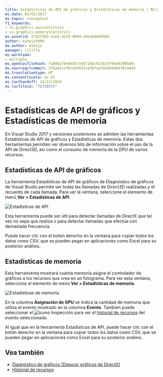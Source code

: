 ```yaml
---
title: Estadísticas de API de gráficos y Estadísticas de memoria | Microsoft Docs
ms.date: 03/02/2017
ms.topic: conceptual
f1_keywords:
- vs.graphics.apistatistics
- vs.graphics.memorystatistics
ms.assetid: 27d2f303-e3ed-4219-9009-345a0d849506
author: mikejo5000
ms.author: mikejo
manager: jillfra
ms.workload:
- multiple
ms.openlocfilehash: fa808e76e6655c5d57108c923b19794d0398b80c
ms.sourcegitcommit: 5f6ad1cefbcd3d531ce587ad30e684684f4c4d44
ms.translationtype: HT
ms.contentlocale: es-ES
ms.lasthandoff: 10/22/2019
ms.locfileid: "72735572"
---
```

# <a name="graphics-api-and-memory-statistics"></a>Estadísticas de API de gráficos y Estadísticas de memoria
<!-- VERSIONLESS -->
En Visual Studio 2017 y versiones posteriores se admiten las herramientas Estadísticas de API de gráficos y Estadísticas de memoria.  Estas dos herramientas permiten ver diversos bits de información sobre el uso de la API de Direct3D, así como el consumo de memoria de la GPU de varios recursos.

## <a name="graphics-api-statistics"></a>Estadísticas de API de gráficos
La herramienta Estadísticas de API de gráficos de Diagnóstico de gráficos de Visual Studio permite ver todas las llamadas de Direct3D realizadas y el recuento de cada llamada.  Para ver la ventana, seleccione el elemento de menú **Ver > Estadísticas de API**.

![Estadísticas de API](media/gfx_diag_api_statistics.png)

Esta herramienta puede ser útil para detectar llamadas de DirectX que tal vez no sepa que realiza o para detectar llamadas que efectúa con demasiada frecuencia.

Puede hacer clic con el botón derecho en la ventana para copiar todos los datos como CSV, que se pueden pegar en aplicaciones como Excel para su posterior análisis.

## <a name="memory-statistics"></a>Estadísticas de memoria
Esta herramienta mostrará cuánta memoria asigna el controlador de gráficos a los recursos que crea en un fotograma.  Para ver esta ventana, seleccione el elemento de menú **Ver > Estadísticas de memoria**.

![Estadísticas de memoria](media/gfx_diag_memory_statistics.png)

En la columna **Asignación de GPU** se indica la cantidad de memoria que utiliza el evento mostrado en la columna **Evento**.  También puede seleccionar el ![icono Inspección](media/gfx_watch.png) para ver el [historial de recursos](graphics-event-list.md#resource-history) del evento seleccionado.

Al igual que en la herramienta Estadísticas de API, puede hacer clic con el botón derecho en la ventana para copiar todos los datos como CSV, que se pueden pegar en aplicaciones como Excel para su posterior análisis.

## <a name="see-also"></a>Vea también
- [Diagnóstico de gráficos (Depurar gráficos de DirectX)](visual-studio-graphics-diagnostics.md)
- [Historial de recursos](graphics-event-list.md#resource-history)
<!-- /VERSIONLESS -->